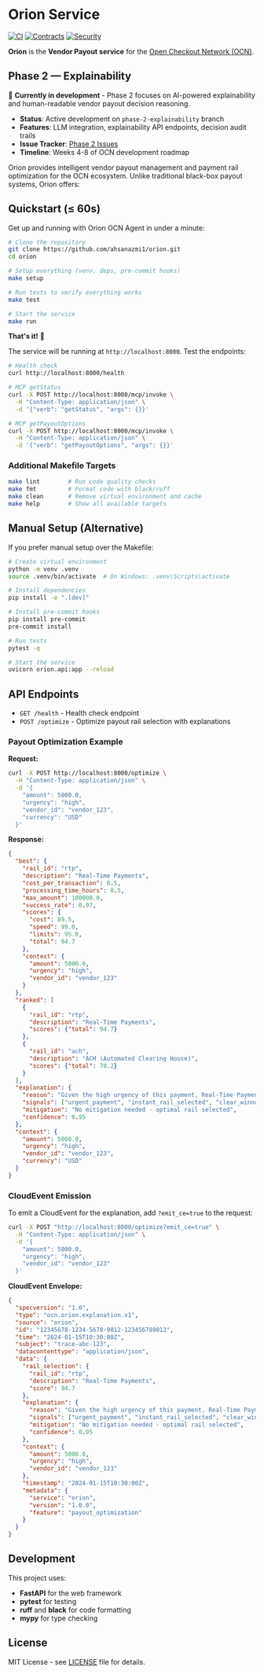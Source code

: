 # Orion Service

[![CI](https://github.com/ahsanazmi1/orion/workflows/CI/badge.svg)](https://github.com/ahsanazmi1/orion/actions/workflows/ci.yml)
[![Contracts](https://github.com/ahsanazmi1/orion/workflows/Contracts/badge.svg)](https://github.com/ahsanazmi1/orion/actions/workflows/contracts.yml)
[![Security](https://github.com/ahsanazmi1/orion/workflows/Security/badge.svg)](https://github.com/ahsanazmi1/orion/actions/workflows/security.yml)

**Orion** is the **Vendor Payout service** for the [Open Checkout Network (OCN)](https://github.com/ahsanazmi1/ocn-common).

## Phase 2 — Explainability

🚧 **Currently in development** - Phase 2 focuses on AI-powered explainability and human-readable vendor payout decision reasoning.

- **Status**: Active development on `phase-2-explainability` branch
- **Features**: LLM integration, explainability API endpoints, decision audit trails
- **Issue Tracker**: [Phase 2 Issues](https://github.com/ahsanazmi1/orion/issues?q=is%3Aopen+is%3Aissue+label%3Aphase-2)
- **Timeline**: Weeks 4-8 of OCN development roadmap

Orion provides intelligent vendor payout management and payment rail optimization for the OCN ecosystem. Unlike traditional black-box payout systems, Orion offers:

## Quickstart (≤ 60s)

Get up and running with Orion OCN Agent in under a minute:

```bash
# Clone the repository
git clone https://github.com/ahsanazmi1/orion.git
cd orion

# Setup everything (venv, deps, pre-commit hooks)
make setup

# Run tests to verify everything works
make test

# Start the service
make run
```

**That's it!** 🎉

The service will be running at `http://localhost:8000`. Test the endpoints:

```bash
# Health check
curl http://localhost:8000/health

# MCP getStatus
curl -X POST http://localhost:8000/mcp/invoke \
  -H "Content-Type: application/json" \
  -d '{"verb": "getStatus", "args": {}}'

# MCP getPayoutOptions
curl -X POST http://localhost:8000/mcp/invoke \
  -H "Content-Type: application/json" \
  -d '{"verb": "getPayoutOptions", "args": {}}'
```

### Additional Makefile Targets

```bash
make lint        # Run code quality checks
make fmt         # Format code with black/ruff
make clean       # Remove virtual environment and cache
make help        # Show all available targets
```

## Manual Setup (Alternative)

If you prefer manual setup over the Makefile:

```bash
# Create virtual environment
python -m venv .venv
source .venv/bin/activate  # On Windows: .venv\Scripts\activate

# Install dependencies
pip install -e ".[dev]"

# Install pre-commit hooks
pip install pre-commit
pre-commit install

# Run tests
pytest -q

# Start the service
uvicorn orion.api:app --reload
```

## API Endpoints

- `GET /health` - Health check endpoint
- `POST /optimize` - Optimize payout rail selection with explanations

### Payout Optimization Example

**Request:**
```bash
curl -X POST http://localhost:8000/optimize \
  -H "Content-Type: application/json" \
  -d '{
    "amount": 5000.0,
    "urgency": "high",
    "vendor_id": "vendor_123",
    "currency": "USD"
  }'
```

**Response:**
```json
{
  "best": {
    "rail_id": "rtp",
    "description": "Real-Time Payments",
    "cost_per_transaction": 0.5,
    "processing_time_hours": 0.5,
    "max_amount": 100000.0,
    "success_rate": 0.97,
    "scores": {
      "cost": 89.5,
      "speed": 99.0,
      "limits": 95.0,
      "total": 94.7
    },
    "context": {
      "amount": 5000.0,
      "urgency": "high",
      "vendor_id": "vendor_123"
    }
  },
  "ranked": [
    {
      "rail_id": "rtp",
      "description": "Real-Time Payments",
      "scores": {"total": 94.7}
    },
    {
      "rail_id": "ach",
      "description": "ACH (Automated Clearing House)",
      "scores": {"total": 78.2}
    }
  ],
  "explanation": {
    "reason": "Given the high urgency of this payment, Real-Time Payments was selected as the optimal payment rail with a score of 94.7/100. This rail is particularly strong in fast processing (cost: 89.5, speed: 99.0, capacity: 95.0) and can handle the $5,000.00 amount efficiently.",
    "signals": ["urgent_payment", "instant_rail_selected", "clear_winner"],
    "mitigation": "No mitigation needed - optimal rail selected",
    "confidence": 0.95
  },
  "context": {
    "amount": 5000.0,
    "urgency": "high",
    "vendor_id": "vendor_123",
    "currency": "USD"
  }
}
```

### CloudEvent Emission

To emit a CloudEvent for the explanation, add `?emit_ce=true` to the request:

```bash
curl -X POST "http://localhost:8000/optimize?emit_ce=true" \
  -H "Content-Type: application/json" \
  -d '{
    "amount": 5000.0,
    "urgency": "high",
    "vendor_id": "vendor_123"
  }'
```

**CloudEvent Envelope:**
```json
{
  "specversion": "1.0",
  "type": "ocn.orion.explanation.v1",
  "source": "orion",
  "id": "12345678-1234-5678-9012-123456789012",
  "time": "2024-01-15T10:30:00Z",
  "subject": "trace-abc-123",
  "datacontenttype": "application/json",
  "data": {
    "rail_selection": {
      "rail_id": "rtp",
      "description": "Real-Time Payments",
      "score": 94.7
    },
    "explanation": {
      "reason": "Given the high urgency of this payment, Real-Time Payments was selected...",
      "signals": ["urgent_payment", "instant_rail_selected", "clear_winner"],
      "mitigation": "No mitigation needed - optimal rail selected",
      "confidence": 0.95
    },
    "context": {
      "amount": 5000.0,
      "urgency": "high",
      "vendor_id": "vendor_123"
    },
    "timestamp": "2024-01-15T10:30:00Z",
    "metadata": {
      "service": "orion",
      "version": "1.0.0",
      "feature": "payout_optimization"
    }
  }
}
```

## Development

This project uses:
- **FastAPI** for the web framework
- **pytest** for testing
- **ruff** and **black** for code formatting
- **mypy** for type checking

## License

MIT License - see [LICENSE](LICENSE) file for details.
